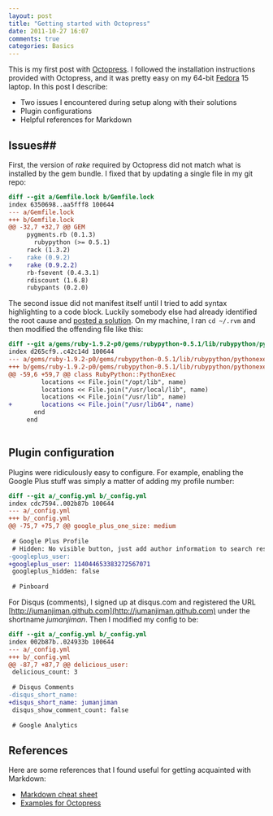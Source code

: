 ```yaml
---
layout: post
title: "Getting started with Octopress"
date: 2011-10-27 16:07
comments: true
categories: Basics
---
```

This is my first post with [Octopress](http://www.octopress.org).
I followed the installation instructions provided with Octopress,
and it was pretty easy on my 64-bit [Fedora](http://fedoraproject.org) 15
laptop. In this post I describe:

* Two issues I encountered during setup along with their solutions
* Plugin configurations
* Helpful references for Markdown

<!-- more -->

## Issues##

First, the version of *rake* required by Octopress did not match
what is installed by the gem bundle.
I fixed that by updating a single file in my git repo:

``` diff Fix rake version for Octopress
diff --git a/Gemfile.lock b/Gemfile.lock
index 6350698..aa5fff8 100644
--- a/Gemfile.lock
+++ b/Gemfile.lock
@@ -32,7 +32,7 @@ GEM
     pygments.rb (0.1.3)
       rubypython (>= 0.5.1)
     rack (1.3.2)
-    rake (0.9.2)
+    rake (0.9.2.2)
     rb-fsevent (0.4.3.1)
     rdiscount (1.6.8)
     rubypants (0.2.0)
```

The second issue did not manifest itself until I tried to 
add syntax highlighting to a code block. Luckily somebody else
had already identified the root cause and
[posted a solution](https://bitbucket.org/raineszm/rubypython/issue/7/libpython-fails-to-load-on-64-bit-centos). On my machine, I ran `cd ~/.rvm` and then
modified the offending file like this:

``` diff Fix Python path for 64-bit OS
diff --git a/gems/ruby-1.9.2-p0/gems/rubypython-0.5.1/lib/rubypython/pythonexec.rb b/gems/ruby-1.9.2-p0/gems/rubypython-0.5.1/lib/rubypython/pythonexec.rb
index d265cf9..c42c14d 100644
--- a/gems/ruby-1.9.2-p0/gems/rubypython-0.5.1/lib/rubypython/pythonexec.rb
+++ b/gems/ruby-1.9.2-p0/gems/rubypython-0.5.1/lib/rubypython/pythonexec.rb
@@ -59,6 +59,7 @@ class RubyPython::PythonExec
         locations << File.join("/opt/lib", name)
         locations << File.join("/usr/local/lib", name)
         locations << File.join("/usr/lib", name)
+        locations << File.join("/usr/lib64", name)
       end
     end
 
```

## Plugin configuration ##

Plugins were ridiculously easy to configure. For example,
enabling the Google Plus stuff was simply a matter of adding
my profile number:

``` diff Add Google Plus User ID
diff --git a/_config.yml b/_config.yml
index cdc7594..002b87b 100644
--- a/_config.yml
+++ b/_config.yml
@@ -75,7 +75,7 @@ google_plus_one_size: medium
 
 # Google Plus Profile
 # Hidden: No visible button, just add author information to search results
-googleplus_user:
+googleplus_user: 114044653383272567071
 googleplus_hidden: false
 
 # Pinboard
```

For Disqus (comments), I signed up at disqus.com and registered
the URL [http://jumanjiman.github.com](http://jumanjiman.github.com)
under the shortname *jumanjiman*.
Then I modified my config to be:

``` diff Add Disqus shortname
diff --git a/_config.yml b/_config.yml
index 002b87b..024933b 100644
--- a/_config.yml
+++ b/_config.yml
@@ -87,7 +87,7 @@ delicious_user:
 delicious_count: 3
 
 # Disqus Comments
-disqus_short_name:
+disqus_short_name: jumanjiman
 disqus_show_comment_count: false
 
 # Google Analytics
```

## References ##

Here are some references that I found useful for
getting acquainted with Markdown:

* [Markdown cheat sheet](http://warpedvisions.org/projects/markdown-cheat-sheet/)
* [Examples for Octopress](http://octopress.org/docs/blogging/plugins/)

